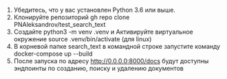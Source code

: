 1. Убедитесь, что у вас установлен Python 3.6 или выше.
2. Клонируйте репозиторий gh repo clone PNAleksandrov/test_search_text
3. Создайте python3 -m venv .venv и Активируйте виртуальное окружение source .venv/bin/activate (для linux)
4. В корневой папке search_text в командной строке запустите команду docker-compose up --build
5. После запуска по адресу http://0.0.0.0:8000/docs будут доступны эндпоинты по созданию, поиску и удалению документов